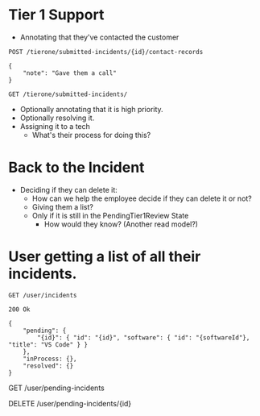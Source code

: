 # Tier 1 Support
- Annotating that they've contacted the customer

```
POST /tierone/submitted-incidents/{id}/contact-records

{
    "note": "Gave them a call"
}

```

```
GET /tierone/submitted-incidents/

```
- Optionally annotating that it is high priority.
- Optionally resolving it.
- Assigning it to a tech
    - What's their process for doing this?

# Back to the Incident
- Deciding if they can delete it:
    - How can we help the employee decide if they can delete it or not?
    - Giving them a list?
    - Only if it is still in the PendingTier1Review State
        - How would they know? (Another read model?)


# User getting a list of all their incidents.

```
GET /user/incidents

200 Ok

{
    "pending": {
        "{id}": { "id": "{id}", "software": { "id": "{softwareId"}, "title": "VS Code" } }
    },
    "inProcess: {},
    "resolved": {}
}

```
GET /user/pending-incidents

DELETE /user/pending-incidents/{id}
